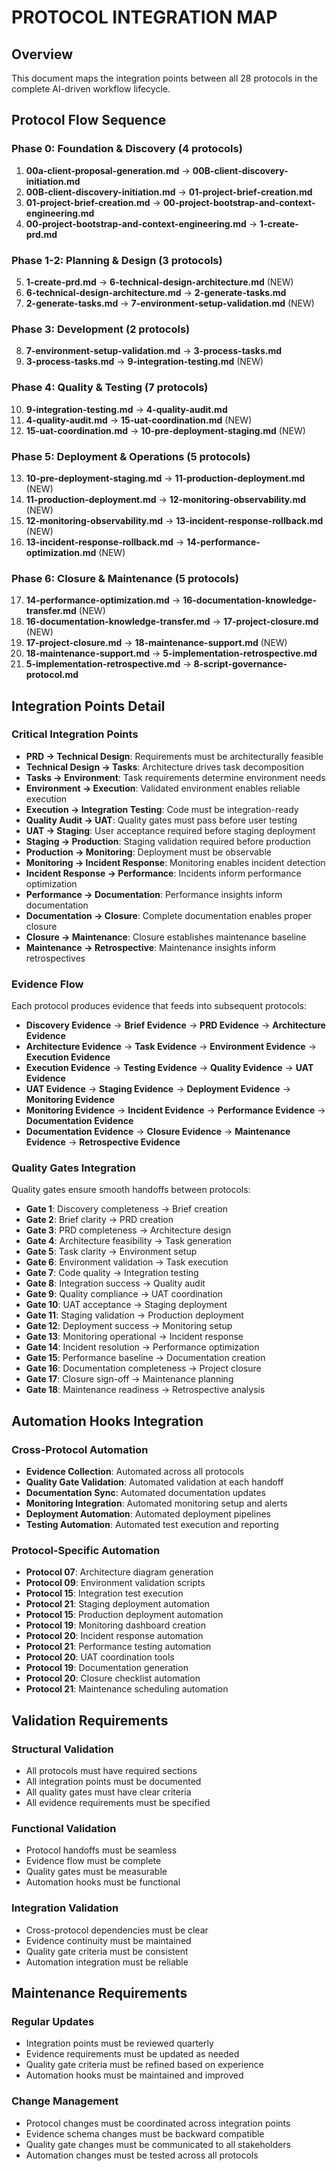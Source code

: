 # PROTOCOL INTEGRATION MAP

## Overview
This document maps the integration points between all 28 protocols in the complete AI-driven workflow lifecycle.

## Protocol Flow Sequence

### Phase 0: Foundation & Discovery (4 protocols)
1. **00a-client-proposal-generation.md** → **00B-client-discovery-initiation.md**
2. **00B-client-discovery-initiation.md** → **01-project-brief-creation.md**
3. **01-project-brief-creation.md** → **00-project-bootstrap-and-context-engineering.md**
4. **00-project-bootstrap-and-context-engineering.md** → **1-create-prd.md**

### Phase 1-2: Planning & Design (3 protocols)
5. **1-create-prd.md** → **6-technical-design-architecture.md** (NEW)
6. **6-technical-design-architecture.md** → **2-generate-tasks.md**
7. **2-generate-tasks.md** → **7-environment-setup-validation.md** (NEW)

### Phase 3: Development (2 protocols)
8. **7-environment-setup-validation.md** → **3-process-tasks.md**
9. **3-process-tasks.md** → **9-integration-testing.md** (NEW)

### Phase 4: Quality & Testing (7 protocols)
10. **9-integration-testing.md** → **4-quality-audit.md**
11. **4-quality-audit.md** → **15-uat-coordination.md** (NEW)
12. **15-uat-coordination.md** → **10-pre-deployment-staging.md** (NEW)

### Phase 5: Deployment & Operations (5 protocols)
13. **10-pre-deployment-staging.md** → **11-production-deployment.md** (NEW)
14. **11-production-deployment.md** → **12-monitoring-observability.md** (NEW)
15. **12-monitoring-observability.md** → **13-incident-response-rollback.md** (NEW)
16. **13-incident-response-rollback.md** → **14-performance-optimization.md** (NEW)

### Phase 6: Closure & Maintenance (5 protocols)
17. **14-performance-optimization.md** → **16-documentation-knowledge-transfer.md** (NEW)
18. **16-documentation-knowledge-transfer.md** → **17-project-closure.md** (NEW)
19. **17-project-closure.md** → **18-maintenance-support.md** (NEW)
20. **18-maintenance-support.md** → **5-implementation-retrospective.md**
21. **5-implementation-retrospective.md** → **8-script-governance-protocol.md**

## Integration Points Detail

### Critical Integration Points
- **PRD → Technical Design**: Requirements must be architecturally feasible
- **Technical Design → Tasks**: Architecture drives task decomposition
- **Tasks → Environment**: Task requirements determine environment needs
- **Environment → Execution**: Validated environment enables reliable execution
- **Execution → Integration Testing**: Code must be integration-ready
- **Quality Audit → UAT**: Quality gates must pass before user testing
- **UAT → Staging**: User acceptance required before staging deployment
- **Staging → Production**: Staging validation required before production
- **Production → Monitoring**: Deployment must be observable
- **Monitoring → Incident Response**: Monitoring enables incident detection
- **Incident Response → Performance**: Incidents inform performance optimization
- **Performance → Documentation**: Performance insights inform documentation
- **Documentation → Closure**: Complete documentation enables proper closure
- **Closure → Maintenance**: Closure establishes maintenance baseline
- **Maintenance → Retrospective**: Maintenance insights inform retrospectives

### Evidence Flow
Each protocol produces evidence that feeds into subsequent protocols:
- **Discovery Evidence** → **Brief Evidence** → **PRD Evidence** → **Architecture Evidence**
- **Architecture Evidence** → **Task Evidence** → **Environment Evidence** → **Execution Evidence**
- **Execution Evidence** → **Testing Evidence** → **Quality Evidence** → **UAT Evidence**
- **UAT Evidence** → **Staging Evidence** → **Deployment Evidence** → **Monitoring Evidence**
- **Monitoring Evidence** → **Incident Evidence** → **Performance Evidence** → **Documentation Evidence**
- **Documentation Evidence** → **Closure Evidence** → **Maintenance Evidence** → **Retrospective Evidence**

### Quality Gates Integration
Quality gates ensure smooth handoffs between protocols:
- **Gate 1**: Discovery completeness → Brief creation
- **Gate 2**: Brief clarity → PRD creation
- **Gate 3**: PRD completeness → Architecture design
- **Gate 4**: Architecture feasibility → Task generation
- **Gate 5**: Task clarity → Environment setup
- **Gate 6**: Environment validation → Task execution
- **Gate 7**: Code quality → Integration testing
- **Gate 8**: Integration success → Quality audit
- **Gate 9**: Quality compliance → UAT coordination
- **Gate 10**: UAT acceptance → Staging deployment
- **Gate 11**: Staging validation → Production deployment
- **Gate 12**: Deployment success → Monitoring setup
- **Gate 13**: Monitoring operational → Incident response
- **Gate 14**: Incident resolution → Performance optimization
- **Gate 15**: Performance baseline → Documentation creation
- **Gate 16**: Documentation completeness → Project closure
- **Gate 17**: Closure sign-off → Maintenance planning
- **Gate 18**: Maintenance readiness → Retrospective analysis

## Automation Hooks Integration

### Cross-Protocol Automation
- **Evidence Collection**: Automated across all protocols
- **Quality Gate Validation**: Automated validation at each handoff
- **Documentation Sync**: Automated documentation updates
- **Monitoring Integration**: Automated monitoring setup and alerts
- **Deployment Automation**: Automated deployment pipelines
- **Testing Automation**: Automated test execution and reporting

### Protocol-Specific Automation
- **Protocol 07**: Architecture diagram generation
- **Protocol 09**: Environment validation scripts
- **Protocol 15**: Integration test execution
- **Protocol 21**: Staging deployment automation
- **Protocol 15**: Production deployment automation
- **Protocol 19**: Monitoring dashboard creation
- **Protocol 20**: Incident response automation
- **Protocol 21**: Performance testing automation
- **Protocol 20**: UAT coordination tools
- **Protocol 19**: Documentation generation
- **Protocol 20**: Closure checklist automation
- **Protocol 21**: Maintenance scheduling automation

## Validation Requirements

### Structural Validation
- All protocols must have required sections
- All integration points must be documented
- All quality gates must have clear criteria
- All evidence requirements must be specified

### Functional Validation
- Protocol handoffs must be seamless
- Evidence flow must be complete
- Quality gates must be measurable
- Automation hooks must be functional

### Integration Validation
- Cross-protocol dependencies must be clear
- Evidence continuity must be maintained
- Quality gate criteria must be consistent
- Automation integration must be reliable

## Maintenance Requirements

### Regular Updates
- Integration points must be reviewed quarterly
- Evidence requirements must be updated as needed
- Quality gate criteria must be refined based on experience
- Automation hooks must be maintained and improved

### Change Management
- Protocol changes must be coordinated across integration points
- Evidence schema changes must be backward compatible
- Quality gate changes must be communicated to all stakeholders
- Automation changes must be tested across all protocols
